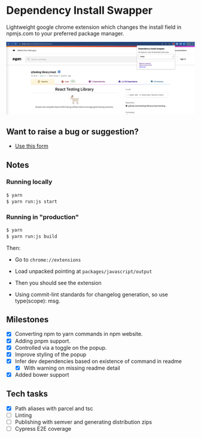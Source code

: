 # Dependency Install Swapper

Lightweight google chrome extension which changes the install field in npmjs.com to your preferred package manager.

![example](./docs/assets/example.png)

## Want to raise a bug or suggestion?

- [Use this form](https://github.com/craigwh10/dependency_install_swapper/issues/new)

## Notes

### Running locally

```sh
$ yarn
$ yarn run:js start
```

### Running in "production"

```sh
$ yarn
$ yarn run:js build
```

Then:

- Go to `chrome://extensions`
- Load unpacked pointing at `packages/javascript/output`
- Then you should see the extension

- Using commit-lint standards for changelog generation, so use type(scope): msg.

## Milestones

- [x] Converting npm to yarn commands in npm website.
- [x] Adding pnpm support.
- [x] Controlled via a toggle on the popup.
- [x] Improve styling of the popup
- [x] Infer dev dependencies based on existence of command in readme
  - [x] With warning on missing readme detail
- [x] Added bower support

## Tech tasks

- [x] Path aliases with parcel and tsc
- [ ] Linting
- [ ] Publishing with semver and generating distribution zips
- [ ] Cypress E2E coverage
